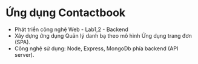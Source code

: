 # Ứng dụng Contactbook
- Phát triển công nghệ Web - Lab1,2 - Backend
- Xây dựng ứng dụng Quản lý danh bạ theo mô hình Ứng dụng trang đơn (SPA).
- Công nghệ sử dụng: Node, Express, MongoDb phía backend (API server).
